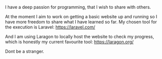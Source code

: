 I have a deep passion for programming, that I wish to share with others.

At the moment I aim to work on getting a basic website up and running so I have more freedom to share what I have learned so far.
My chosen tool for the execution is Laravel:
https://laravel.com/

And I am using Laragon to locally host the website to check my progress, which is honestly my current favourite tool:
https://laragon.org/

Dont be a stranger.
